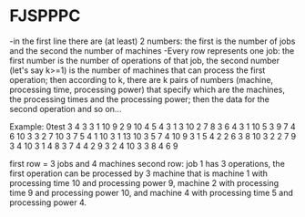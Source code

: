 # FJSPPPC
-in the first line there are (at least) 2 numbers: the first is the number of jobs and the second the number of machines
-Every row represents one job: the first number is the number of operations of that job, the second number (let's say k>=1) is the number of machines that can process the first operation; then according to k, there are k pairs of numbers (machine, processing time, processing power) that specify which are the machines, the processing times and the processing power; then the data for the second operation and so on...

Example: 0test
3 4
3  3  1 10  9  2  9 10  4  5  4  3  1  3 10  2  7  8  3  6  4  3  1 10  5  3  9  7  4  6 10
3  3  2  7 10  3  7  5  4  1 10  3  1 13 10  3  5  7  4 10  9  3  1  5  4  2  2  6  3  8 10
3  2  2  7  9  3  4 10  3  1  4  8  3  7  4  4  2  9  3  2  4 10  3  3  8  4  6  9

first row = 3 jobs and 4 machines 
second row: job 1 has 3 operations, the first operation can be processed by 3 machine that is machine 1 with processing time 10 and processing power 9, machine 2 with processing time 9 and processing power 10, and machine 4 with processing time 5 and processing power 4.
